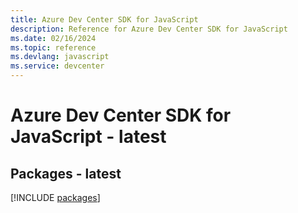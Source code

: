 ```yaml
---
title: Azure Dev Center SDK for JavaScript
description: Reference for Azure Dev Center SDK for JavaScript
ms.date: 02/16/2024
ms.topic: reference
ms.devlang: javascript
ms.service: devcenter
---
```

# Azure Dev Center SDK for JavaScript - latest
## Packages - latest
[!INCLUDE [packages](dev-center-index.md)]
